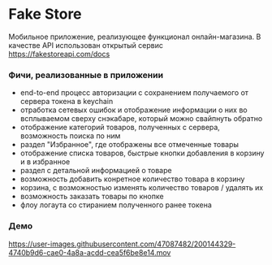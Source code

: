 # Fake Store
Мобильное приложение, реализующее функционал онлайн-магазина. В качестве API использован открытый сервис https://fakestoreapi.com/docs

### Фичи, реализованные в приложении
- end-to-end процесс авторизации с сохранением получаемого от сервера токена в keychain
- отработка сетевых ошибок и отображение информации о них во всплываемом сверху снэкабаре, который можно свайпнуть обратно
- отображение категорий товаров, полученных с сервера, возможность поиска по ним
- раздел "Избранное", где отображены все отмеченные товары
- отображение списка товаров, быстрые кнопки добавления в корзину и в избранное
- раздел с детальной информацией о товаре
- возможность добавить конретное количество товара в корзину
- корзина, с возможностью изменять количество товаров / удалять их
- возможность заказать товары по кнопке
- флоу логаута со стиранием полученного ранее токена 

### Демо
https://user-images.githubusercontent.com/47087482/200144329-4740b9d6-cae0-4a8a-acdd-cea5f6be8e14.mov

